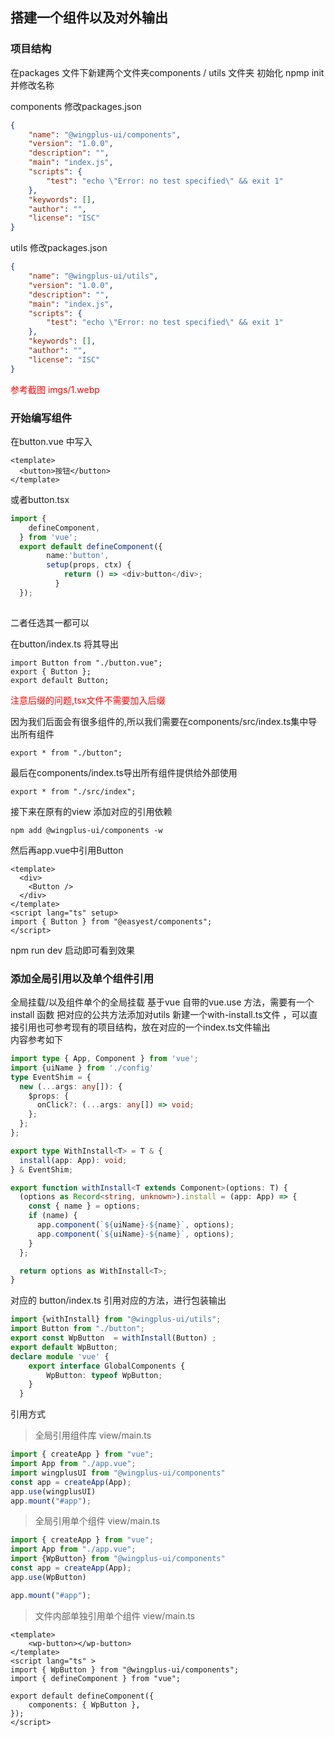 ## 搭建一个组件以及对外输出
### 项目结构
在packages 文件下新建两个文件夹components / utils 文件夹
初始化 npmp init 并修改名称

components 修改packages.json
```json
{
    "name": "@wingplus-ui/components",
    "version": "1.0.0",
    "description": "",
    "main": "index.js",
    "scripts": {
        "test": "echo \"Error: no test specified\" && exit 1"
    },
    "keywords": [],
    "author": "",
    "license": "ISC"
}

```
utils 修改packages.json
```json
{
    "name": "@wingplus-ui/utils",
    "version": "1.0.0",
    "description": "",
    "main": "index.js",
    "scripts": {
        "test": "echo \"Error: no test specified\" && exit 1"
    },
    "keywords": [],
    "author": "",
    "license": "ISC"
}
```

<font color="red">参考截图 imgs/1.webp</font>


### 开始编写组件

在button.vue 中写入
```
<template>
  <button>按钮</button>
</template>
```
或者button.tsx
```ts
import {
    defineComponent,
  } from 'vue';
  export default defineComponent({
        name:'button',
        setup(props, ctx) {
            return () => <div>button</div>;
          }
  });
  
```
二者任选其一都可以


在button/index.ts 将其导出
```
import Button from "./button.vue";
export { Button };
export default Button;
```
<font color="red">注意后缀的问题,tsx文件不需要加入后缀</font>

因为我们后面会有很多组件的,所以我们需要在components/src/index.ts集中导出所有组件

```
export * from "./button";
```
最后在components/index.ts导出所有组件提供给外部使用
```
export * from "./src/index";
```
接下来在原有的view 添加对应的引用依赖
```
npm add @wingplus-ui/components -w
```
然后再app.vue中引用Button

```
<template>
  <div>
    <Button />
  </div>
</template>
<script lang="ts" setup>
import { Button } from "@easyest/components";
</script>
```
npm run dev 启动即可看到效果

### 添加全局引用以及单个组件引用
全局挂载/以及组件单个的全局挂载
基于vue 自带的vue.use 方法，需要有一个install 函数
把对应的公共方法添加对utils 
新建一个with-install.ts文件 ，可以直接引用也可参考现有的项目结构，放在对应的一个index.ts文件输出  
内容参考如下
``` ts
import type { App, Component } from 'vue';
import {uiName } from './config'
type EventShim = {
  new (...args: any[]): {
    $props: {
      onClick?: (...args: any[]) => void;
    };
  };
};

export type WithInstall<T> = T & {
  install(app: App): void;
} & EventShim;

export function withInstall<T extends Component>(options: T) {
  (options as Record<string, unknown>).install = (app: App) => {
    const { name } = options;
    if (name) {
      app.component(`${uiName}-${name}`, options);
      app.component(`${uiName}-${name}`, options);
    }
  };

  return options as WithInstall<T>;
}
```
对应的 button/index.ts 引用对应的方法，进行包装输出
```ts
import {withInstall} from "@wingplus-ui/utils";
import Button from "./button";
export const WpButton  = withInstall(Button) ;
export default WpButton;
declare module 'vue' {
    export interface GlobalComponents {
        WpButton: typeof WpButton;
    }
  }
```
引用方式    
> 全局引用组件库
view/main.ts
```ts
import { createApp } from "vue";
import App from "./app.vue";
import wingplusUI from "@wingplus-ui/components"
const app = createApp(App);
app.use(wingplusUI)
app.mount("#app");
```
> 全局引用单个组件
view/main.ts
```ts
import { createApp } from "vue";
import App from "./app.vue";
import {WpButton} from "@wingplus-ui/components"
const app = createApp(App);
app.use(WpButton)

app.mount("#app");
```
> 文件内部单独引用单个组件
view/main.ts
```tsx
<template>
    <wp-button></wp-button>
</template>
<script lang="ts" >
import { WpButton } from "@wingplus-ui/components";
import { defineComponent } from "vue";

export default defineComponent({
    components: { WpButton },
});
</script>

```